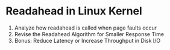 # Readahead in Linux Kernel  
1. Analyze how readahead is called when page faults occur
2. Revise the Readahead Algorithm for Smaller Response Time
3. Bonus: Reduce Latency or Increase Throughput in Disk I/O
